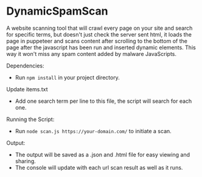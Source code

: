# DynamicSpamScan

A website scanning tool that will crawl every page on your site and search for specific terms, but doesn't just check the server sent html, it loads the page in puppeteer and scans content after scrolling to the bottom of the page after the javascript has been run and inserted dynamic elements. This way it won't miss any spam content added by malware JavaScripts.

Dependencies: 
- Run `npm install` in your project directory.

Update items.txt
- Add one search term per line to this file, the script will search for each one.

Running the Script:
- Run `node scan.js https://your-domain.com/` to initiate a scan.

Output:
- The output will be saved as a .json and .html file for easy viewing and sharing.
- The console will update with each url scan result as well as it runs.
